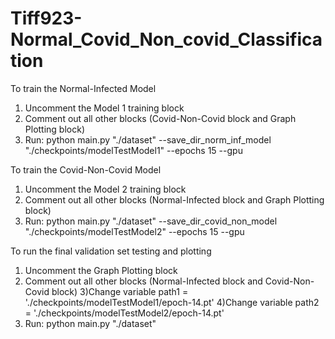 # Tiff923-Normal_Covid_Non_covid_Classification
To train the Normal-Infected Model
1) Uncomment the Model 1 training block
2) Comment out all other blocks (Covid-Non-Covid block and Graph Plotting block)
3) Run: python main.py "./dataset" --save_dir_norm_inf_model "./checkpoints/modelTestModel1" --epochs 15 --gpu

To train the Covid-Non-Covid Model
1) Uncomment the Model 2 training block
2) Comment out all other blocks (Normal-Infected block and Graph Plotting block)
3) Run: python main.py "./dataset" --save_dir_covid_non_model "./checkpoints/modelTestModel2" --epochs 15 --gpu

To run the final validation set testing and plotting
1) Uncomment the Graph Plotting block
2) Comment out all other blocks (Normal-Infected block and Covid-Non-Covid block)
3)Change variable path1 = './checkpoints/modelTestModel1/epoch-14.pt'
4)Change variable path2 = './checkpoints/modelTestModel2/epoch-14.pt'
5) Run: python main.py "./dataset"
